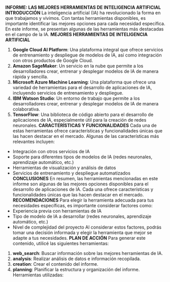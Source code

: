 **INFORME: LAS MEJORES HERRAMIENTAS DE INTELIGENCIA ARTIFICIAL**
**INTRODUCCIÓN**
La inteligencia artificial (IA) ha revolucionado la forma en que trabajamos y vivimos. Con tantas herramientas disponibles, es importante identificar las mejores opciones para cada necesidad específica. En este informe, se presentan algunas de las herramientas más destacadas en el campo de la IA.
**MEJORES HERRAMIENTAS DE INTELIGENCIA ARTIFICIAL**
1. **Google Cloud AI Platform**: Una plataforma integral que ofrece servicios de entrenamiento y despliegue de modelos de IA, así como integración con otros productos de Google Cloud.
2. **Amazon SageMaker**: Un servicio en la nube que permite a los desarrolladores crear, entrenar y desplegar modelos de IA de manera rápida y sencilla.
3. **Microsoft Azure Machine Learning**: Una plataforma que ofrece una variedad de herramientas para el desarrollo de aplicaciones de IA, incluyendo servicios de entrenamiento y despliegue.
4. **IBM Watson Studio**: Un entorno de trabajo que permite a los desarrolladores crear, entrenar y desplegar modelos de IA de manera colaborativa.
5. **TensorFlow**: Una biblioteca de código abierto para el desarrollo de aplicaciones de IA, especialmente útil para la creación de redes neuronales.
**CARACTERÍSTICAS Y FUNCIONALIDADES**
Cada una de estas herramientas ofrece características y funcionalidades únicas que las hacen destacar en el mercado. Algunas de las características más relevantes incluyen:
* Integración con otros servicios de IA
* Soporte para diferentes tipos de modelos de IA (redes neuronales, aprendizaje automático, etc.)
* Herramientas de visualización y análisis de datos
* Servicios de entrenamiento y despliegue automatizados
**CONCLUSIONES**
En resumen, las herramientas mencionadas en este informe son algunas de las mejores opciones disponibles para el desarrollo de aplicaciones de IA. Cada una ofrece características y funcionalidades únicas que las hacen destacar en el mercado.
**RECOMENDACIONES**
Para elegir la herramienta adecuada para tus necesidades específicas, es importante considerar factores como:
* Experiencia previa con herramientas de IA
* Tipo de modelo de IA a desarrollar (redes neuronales, aprendizaje automático, etc.)
* Nivel de complejidad del proyecto
Al considerar estos factores, podrás tomar una decisión informada y elegir la herramienta que mejor se adapte a tus necesidades.
**PLAN DE ACCIÓN**
Para generar este contenido, utilicé las siguientes herramientas:
1. **web_search**: Buscar información sobre las mejores herramientas de IA.
2. **analysis**: Realizar análisis de datos e información recopilada.
3. **creation**: Crear el contenido del informe.
4. **planning**: Planificar la estructura y organización del informe.
Herramientas utilizadas: